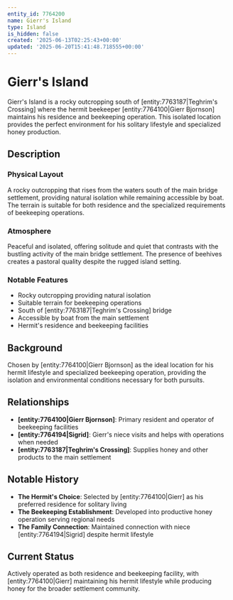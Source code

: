 ```yaml
---
entity_id: 7764200
name: Gierr's Island
type: Island
is_hidden: false
created: '2025-06-13T02:25:43+00:00'
updated: '2025-06-20T15:41:48.718555+00:00'
---
```


# Gierr's Island

Gierr's Island is a rocky outcropping south of [entity:7763187|Teghrim's Crossing] where the hermit beekeeper [entity:7764100|Gierr Bjornson] maintains his residence and beekeeping operation. This isolated location provides the perfect environment for his solitary lifestyle and specialized honey production.

## Description

### Physical Layout

A rocky outcropping that rises from the waters south of the main bridge settlement, providing natural isolation while remaining accessible by boat. The terrain is suitable for both residence and the specialized requirements of beekeeping operations.

### Atmosphere

Peaceful and isolated, offering solitude and quiet that contrasts with the bustling activity of the main bridge settlement. The presence of beehives creates a pastoral quality despite the rugged island setting.

### Notable Features

- Rocky outcropping providing natural isolation
- Suitable terrain for beekeeping operations
- South of [entity:7763187|Teghrim's Crossing] bridge
- Accessible by boat from the main settlement
- Hermit's residence and beekeeping facilities

## Background

Chosen by [entity:7764100|Gierr Bjornson] as the ideal location for his hermit lifestyle and specialized beekeeping operation, providing the isolation and environmental conditions necessary for both pursuits.

## Relationships

- **[entity:7764100|Gierr Bjornson]**: Primary resident and operator of beekeeping facilities
- **[entity:7764194|Sigrid]**: Gierr's niece visits and helps with operations when needed
- **[entity:7763187|Teghrim's Crossing]**: Supplies honey and other products to the main settlement

## Notable History

- **The Hermit's Choice**: Selected by [entity:7764100|Gierr] as his preferred residence for solitary living
- **The Beekeeping Establishment**: Developed into productive honey operation serving regional needs
- **The Family Connection**: Maintained connection with niece [entity:7764194|Sigrid] despite hermit lifestyle

## Current Status

Actively operated as both residence and beekeeping facility, with [entity:7764100|Gierr] maintaining his hermit lifestyle while producing honey for the broader settlement community.